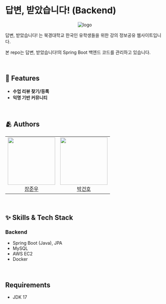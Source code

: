 # 답변, 받았습니다! (Backend)

<p align="center">
  <img src="https://avatars.githubusercontent.com/u/133968716?s=200&v=4" alt="logo"/>
</p>

답변, 받았습니다! 는 북경대학교 한국인 유학생들을 위한 강의 정보공유 웹사이트입니다.

본 repo는 답변, 받았습니다!의 Spring Boot 백엔드 코드를 관리하고 있습니다.

<br>

## :pushpin: Features

- **수업 리뷰 찾기/등록**
- **익명 기반 커뮤니티**

<br>

## :people_hugging: Authors

<table>
  <tr height="150px">
  <td align="center">
    <a href="https://github.com/timingsniper"><img height="150px" width="150px" src="https://avatars.githubusercontent.com/u/17792896?v=4"/></a>
    <br />
    <a href="https://github.com/timingsniper">장준우 </a>
  </td>
  <td align="center">
    <a href="https://github.com/pagh2322"><img height="150px" width="150px" src="https://avatars.githubusercontent.com/u/73037262?v=4"/></a>
    <br />
    <a href="https://github.com/pagh2322">박건호 </a>
  </td>
  </tr>
</table>

<br>

## :sparkles: Skills & Tech Stack

### Backend

- Spring Boot (Java), JPA
- MySQL
- AWS EC2
- Docker

<br>

## Requirements

- JDK 17
